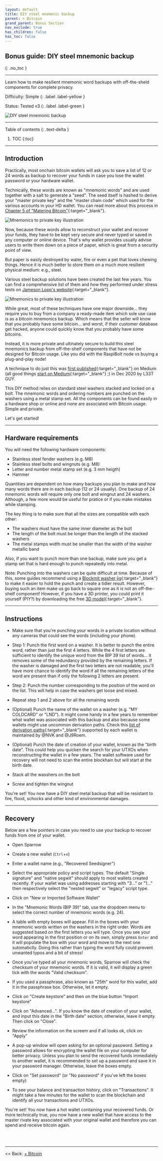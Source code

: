 ```yaml
---
layout: default
title: DIY steel mnemonic backup
parent: + Bitcoin
grand_parent: Bonus Section
nav_exclude: true
has_children: false
has_toc: false
---
```


## Bonus guide: DIY steel mnemonic backup
{: .no_toc }

---

Learn how to make resilient mnemonic word backups with off-the-sheld components for complete privacy.

Difficulty: Simple
{: .label .label-yellow }

Status: Tested v3
{: .label .label-green }

![DIY steel mnemonic backup](../../../images/diy-steel-mnemonic-backup.png)

---

Table of contents
{: .text-delta }

1. TOC
{:toc}

---

## Introduction

Practically, most onchain bitcoin wallets will ask you to save a list of 12 or 24 words as backup to recover your funds in case you lose the wallet password or your hardware wallet.

Technically, these words are known as "mnemonic words" and are used together with a salt to generate a "seed". The seed itself is hashed to derive your "master private key" and the "master chain code" which used for the various accounts in your HD wallet. You can read more about this process in [Chapter 5 of "Matering Bitcoin"](https://github.com/bitcoinbook/bitcoinbook/blob/develop/ch05.asciidoc#hd_wallets=){:target="_blank"}.

![Mnemonics to private key illustration](../../../images/mnemonics-to-seed-to-private-key.png)

Now, because these words allow to reconstruct your wallet and recover your funds, they have to be kept very secure and never typed or saved in any computer or online device. That's why wallet provides usually advise users to write them down on a piece of paper, which is great from a security point of view.

But paper is easily destroyed by water, fire or even a pet that loves chewing things. Hence it is much better to store them on a much more resilient physical medium: e.g., steel.

Various steel backup solutions have been created the last few years. You can find a comprehensive list of them and how they performed under stress tests on [Jameson Lopp's website](https://jlopp.github.io/metal-bitcoin-storage-reviews/){:target="_blank"}.

![Mnemonics to private key illustration](../../../images/blockplate_crush.png)

While great, most of these techniques have one major downside... they require you to buy from a company a ready-made item which sole use case is as a bitcoin mnemonics backup. Which means that the seller will know that you probably have some bitcoin... and worst, if their customer database get hacked, anyone could quickly know that you probably have some bitcoins.

Instead, it is more private and ultinately secure to build this steel mnemonics backup from off-the-shelf components that have not be designed for Bitcoin usage. Like you did with the RaspiBolt node vs buying a plug-and-play node!

A technique to do just this was [first published](https://medium.com/l33t/safu-ninja-cheap-effective-bitcoin-seed-storage-65c80b068685){:target="_blank"} on Medium (all good things [start on Medium](https://medium.com/@stadicus/noobs-guide-to-%EF%B8%8F-lightning%EF%B8%8F-on-a-raspberry-pi-f0ab7525586e){:target="_blank"} ;) in Dec 2020 by L33T GUY. 

This DIY method relies on standard steel washers stacked and locked on a bolt. The mnemonic words and ordering numbers are punched on the washers using a metal stamp set. All the components can be found easily in a hardware shop or online and none are associated with Bitcoin usage. Simple and private.

Let's get started!

---

## Hardware requirements

You will need the following hardware components:

* Stainless steel fender washers (e.g. M8)
* Stainless steel bolts and wingnuts (e.g. M8)
* Letter and number metal stamp set (e.g. 3 mm heigth)
* Hammer

Quantities are dependent on how many backups you plan to make and how many words there are in each backup (12 or 24 usually). One backup of 24 mnemonic words will require only one bolt and wingnut and 24 washers. Although, a few more would be useful for pratice or if you make mistakes while stamping.

The key thing is to make sure that all the sizes are compatible with each other:
* The washers must have the same inner diameter as the bolt
* The length of the bolt must be longer than the length of the stacked washers
* The metal stamps width must be smaller than the width of the washer metallic band

Also, if you want to punch more than one backup, make sure you get a stamp set that is hard enough to punch repeatedly into metal.

Note: Punching into the washers can be quite difficult at time. Because of this, some guides recommend using a [Blockmit washer jig](https://www.cryptocloaks.com/product/blockmitjig/){:target="_blank"}  to make it easier to hold the punch and create a tidier result. However, buying such an item make us go back to square one as it is not an off-the-shelf component! However, if you have a 3D printer, you could print it yourself (PIY?) by downloading the free [3D model](https://www.tinkercad.com/things/6LnKVMshm6o){:target="_blank"}.

---

## Instructions

* Make sure that you're punching your words in a private location without any cameras that could see the words (including your phone).

* Step 1: Punch the first word on a washer. It is better to punch the entire word, rather than just the first 4 letters. While the 4 first letters are sufficient to identify the unique word from the BIP 39 list of words... it removes some of the redundancy provided by the remaining letters. If the washer is damaged and the first two letters are not readable, you'll have more chance to identify the word if all the remaining letters of the word are present than if only the following 2 letters are present.

* Step 2: Punch the number corresponding to the position of the word on the list. This will help in case the washers get loose and mixed.

* Repeat step 1 and 2 above for all the remaining words

* (Optional) Punch the name of the wallet on a washer (e.g. "MY COLDCARD" or "LND"). It might come handy in a few years to remember what wallet was associated with this backup and also because some wallets might use uncommon derivation paths. Check this [list of derivation paths](https://walletsrecovery.org/){:target="_blank"} supported by each wallet is maintained by @NVK and @J9Roem.

* (Optional) Punch the date of creation of your wallet, known as the "birth date". This could help you quicken the search for your UTXOs when reconstructing the wallet in a few years. The wallet software used for recovery will not need to scan the entire blockhain but will start at the birth date.

* Stack all the wasshers on the bolt

* Screw and tighten the wingnut

You're set! You now have a DIY steel metal backup that will be resistant to fire, flood, schocks and other kind of environmental damages.

---

## Recovery

Below are a few pointers in case you need to use your backup to recover funds from one of your wallet.

* Open Sparrow

* Create a new wallet (`Ctrl`+`n`)

* Enter a wallet name (e.g., "Recovered Seedsigner")

* Select the appropriate policy and script types. The default "Single signature" and "native segwit" should apply to most wallets created recently. If your wallet was using addresses starting with "3..." or "1..." then respectively select the "nested segwit" or "legacy" script type.

* Click on "New or Imported Software Wallet"

* In the "Mnemonic Words (BIP 39)" tab, use the dropdown menu to select the correct number of mnemonic words (e.g. 24).

* A table with empty boxes will appear. Fill in the boxes with your mnemonic words written on the washers in the right order. Words are suggested based on the first letters you will type. Once you see your word appearing in the first position or on its own, simply press `Enter` and it will populate the box with your word and move to the next one sutomaticlly. Doing this rather than typing the word fully could prevent unwanted typos and a bit of stress!

* Once you've typed all your mnemonic words, Sparrow will check the checksum of your mnemonic words. If it is valid, it will display a green tick with the words "Valid checksum".

* If you used a passphrase, also known as "25th" word for this wallet, add it in the passphrase box. Otherwise, let it empty.

* Click on "Create keystore" and then on the blue button "Import keystore"

* Click on "Advanced...". If you know the date of creation of your wallet, and input this date in the "Birth date" section; otherwise, leave it empty. Then click on "Close".

* Review the information on the screem and if all looks ok, click on "Apply"

* A pop-up window will open asking for an optional password. Setting a password allows for encrypting the wallet file on your computer for better privacy. Unless you plan to send the recovered funds immediately to another wallet, it is recommended to set up a password and save it in your password manager. Otherwise, leave the boxes empty.

* Click on "Set password" (or "No password" if you've left the boxes empty)

* To see your balance and transaction history, click on "Transactions". It might take a few minutes for the wallet to scan the blockchain and identify all your transactions and UTXOs.

You're set! You now have a hot wallet containing your recovered funds. Or more technically true, you now have a new wallet that have access to the master rivate key associated with your original wallet and therefore you can spend and receive bitcoin again.

<br /><br />

---

<< Back: [+ Bitcoin](index.md)

